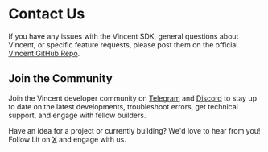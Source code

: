 # Contact Us

If you have any issues with the Vincent SDK, general questions about Vincent, or specific feature requests, please post them on the official [Vincent GitHub Repo](https://github.com/LIT-Protocol/Vincent/issues).

## Join the Community

Join the Vincent developer community on [Telegram](https://t.me/c/2038294753/3289) and [Discord](https://discord.com/invite/nm9aBG8z9w) to stay up to date on the latest developments, troubleshoot errors, get technical support, and engage with fellow builders. 

Have an idea for a project or currently building? We'd love to hear from you! Follow Lit on [X](https://x.com/LitProtocol) and engage with us.

